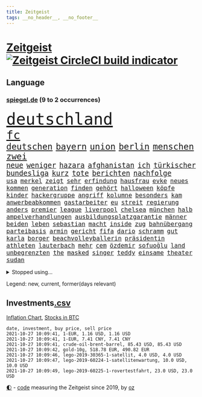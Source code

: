 ```yaml
---
title: Zeitgeist
tags: __no_header__, __no_footer__
---
```


# [Zeitgeist](https://oliz.io/zeitgeist/) [![Zeitgeist CircleCI build indicator](https://circleci.com/gh/ooz/zeitgeist.svg?style=shield)](https://circleci.com/gh/ooz/zeitgeist)

## Language

<h3><a href="https://www.spiegel.de" target="_blank">spiegel.de</a> (9 to 2 occurrences)</h3>
<p style="font-family:monospace">
<span style="font-size:32pt"><a href="news_links.html#deutschland" class="current">deutschland</a></span>
<br>
<span style="font-size:23pt"><a href="news_links.html#fc" class="current">fc</a></span>
<br>
<span style="font-size:17pt"><a href="news_links.html#deutschen" class="current">deutschen</a></span>
<span style="font-size:17pt"><a href="news_links.html#bayern" class="current">bayern</a></span>
<span style="font-size:17pt"><a href="news_links.html#union" class="current">union</a></span>
<span style="font-size:17pt"><a href="news_links.html#berlin" class="current">berlin</a></span>
<span style="font-size:17pt"><a href="news_links.html#menschen" class="current">menschen</a></span>
<span style="font-size:17pt"><a href="news_links.html#zwei" class="current">zwei</a></span>
<br>
<span style="font-size:14pt"><a href="news_links.html#neue" class="current">neue</a></span>
<span style="font-size:14pt"><a href="news_links.html#weniger" class="current">weniger</a></span>
<span style="font-size:14pt"><a href="news_links.html#hazara" class="new">hazara</a></span>
<span style="font-size:14pt"><a href="news_links.html#afghanistan" class="current">afghanistan</a></span>
<span style="font-size:14pt"><a href="news_links.html#ich" class="current">ich</a></span>
<span style="font-size:14pt"><a href="news_links.html#türkischer" class="current">türkischer</a></span>
<span style="font-size:14pt"><a href="news_links.html#bundesliga" class="current">bundesliga</a></span>
<span style="font-size:14pt"><a href="news_links.html#kurz" class="current">kurz</a></span>
<span style="font-size:14pt"><a href="news_links.html#tote" class="current">tote</a></span>
<span style="font-size:14pt"><a href="news_links.html#berichten" class="current">berichten</a></span>
<span style="font-size:14pt"><a href="news_links.html#nachfolge" class="current">nachfolge</a></span>
<br>
<span style="font-size:12pt"><a href="news_links.html#usa" class="current">usa</a></span>
<span style="font-size:12pt"><a href="news_links.html#merkel" class="current">merkel</a></span>
<span style="font-size:12pt"><a href="news_links.html#zeigt" class="current">zeigt</a></span>
<span style="font-size:12pt"><a href="news_links.html#sehr" class="current">sehr</a></span>
<span style="font-size:12pt"><a href="news_links.html#erfindung" class="current">erfindung</a></span>
<span style="font-size:12pt"><a href="news_links.html#hausfrau" class="new">hausfrau</a></span>
<span style="font-size:12pt"><a href="news_links.html#evke" class="new">evke</a></span>
<span style="font-size:12pt"><a href="news_links.html#neues" class="current">neues</a></span>
<span style="font-size:12pt"><a href="news_links.html#kommen" class="current">kommen</a></span>
<span style="font-size:12pt"><a href="news_links.html#generation" class="current">generation</a></span>
<span style="font-size:12pt"><a href="news_links.html#finden" class="current">finden</a></span>
<span style="font-size:12pt"><a href="news_links.html#gehört" class="current">gehört</a></span>
<span style="font-size:12pt"><a href="news_links.html#halloween" class="new">halloween</a></span>
<span style="font-size:12pt"><a href="news_links.html#köpfe" class="current">köpfe</a></span>
<span style="font-size:12pt"><a href="news_links.html#kinder" class="current">kinder</a></span>
<span style="font-size:12pt"><a href="news_links.html#hackergruppe" class="current">hackergruppe</a></span>
<span style="font-size:12pt"><a href="news_links.html#angriff" class="current">angriff</a></span>
<span style="font-size:12pt"><a href="news_links.html#kolumne" class="current">kolumne</a></span>
<span style="font-size:12pt"><a href="news_links.html#besonders" class="current">besonders</a></span>
<span style="font-size:12pt"><a href="news_links.html#kam" class="current">kam</a></span>
<span style="font-size:12pt"><a href="news_links.html#anwerbeabkommen" class="new">anwerbeabkommen</a></span>
<span style="font-size:12pt"><a href="news_links.html#gastarbeiter" class="current">gastarbeiter</a></span>
<span style="font-size:12pt"><a href="news_links.html#eu" class="current">eu</a></span>
<span style="font-size:12pt"><a href="news_links.html#streit" class="current">streit</a></span>
<span style="font-size:12pt"><a href="news_links.html#regierung" class="current">regierung</a></span>
<span style="font-size:12pt"><a href="news_links.html#anders" class="current">anders</a></span>
<span style="font-size:12pt"><a href="news_links.html#premier" class="current">premier</a></span>
<span style="font-size:12pt"><a href="news_links.html#league" class="current">league</a></span>
<span style="font-size:12pt"><a href="news_links.html#liverpool" class="current">liverpool</a></span>
<span style="font-size:12pt"><a href="news_links.html#chelsea" class="current">chelsea</a></span>
<span style="font-size:12pt"><a href="news_links.html#münchen" class="current">münchen</a></span>
<span style="font-size:12pt"><a href="news_links.html#halb" class="current">halb</a></span>
<span style="font-size:12pt"><a href="news_links.html#ampelverhandlungen" class="current">ampelverhandlungen</a></span>
<span style="font-size:12pt"><a href="news_links.html#ausbildungsplatzgarantie" class="new">ausbildungsplatzgarantie</a></span>
<span style="font-size:12pt"><a href="news_links.html#männer" class="current">männer</a></span>
<span style="font-size:12pt"><a href="news_links.html#beiden" class="current">beiden</a></span>
<span style="font-size:12pt"><a href="news_links.html#leben" class="current">leben</a></span>
<span style="font-size:12pt"><a href="news_links.html#sebastian" class="current">sebastian</a></span>
<span style="font-size:12pt"><a href="news_links.html#macht" class="current">macht</a></span>
<span style="font-size:12pt"><a href="news_links.html#inside" class="current">inside</a></span>
<span style="font-size:12pt"><a href="news_links.html#zug" class="current">zug</a></span>
<span style="font-size:12pt"><a href="news_links.html#bahnübergang" class="current">bahnübergang</a></span>
<span style="font-size:12pt"><a href="news_links.html#parteibasis" class="new">parteibasis</a></span>
<span style="font-size:12pt"><a href="news_links.html#armin" class="current">armin</a></span>
<span style="font-size:12pt"><a href="news_links.html#gericht" class="current">gericht</a></span>
<span style="font-size:12pt"><a href="news_links.html#fifa" class="current">fifa</a></span>
<span style="font-size:12pt"><a href="news_links.html#dario" class="new">dario</a></span>
<span style="font-size:12pt"><a href="news_links.html#schramm" class="new">schramm</a></span>
<span style="font-size:12pt"><a href="news_links.html#gut" class="current">gut</a></span>
<span style="font-size:12pt"><a href="news_links.html#karla" class="new">karla</a></span>
<span style="font-size:12pt"><a href="news_links.html#borger" class="new">borger</a></span>
<span style="font-size:12pt"><a href="news_links.html#beachvolleyballerin" class="current">beachvolleyballerin</a></span>
<span style="font-size:12pt"><a href="news_links.html#präsidentin" class="current">präsidentin</a></span>
<span style="font-size:12pt"><a href="news_links.html#athleten" class="current">athleten</a></span>
<span style="font-size:12pt"><a href="news_links.html#lauterbach" class="current">lauterbach</a></span>
<span style="font-size:12pt"><a href="news_links.html#mehr" class="current">mehr</a></span>
<span style="font-size:12pt"><a href="news_links.html#cem" class="current">cem</a></span>
<span style="font-size:12pt"><a href="news_links.html#özdemir" class="current">özdemir</a></span>
<span style="font-size:12pt"><a href="news_links.html#sofuoğlu" class="new">sofuoğlu</a></span>
<span style="font-size:12pt"><a href="news_links.html#land" class="current">land</a></span>
<span style="font-size:12pt"><a href="news_links.html#unbegrenzten" class="new">unbegrenzten</a></span>
<span style="font-size:12pt"><a href="news_links.html#the" class="current">the</a></span>
<span style="font-size:12pt"><a href="news_links.html#masked" class="current">masked</a></span>
<span style="font-size:12pt"><a href="news_links.html#singer" class="current">singer</a></span>
<span style="font-size:12pt"><a href="news_links.html#teddy" class="new">teddy</a></span>
<span style="font-size:12pt"><a href="news_links.html#einsame" class="new">einsame</a></span>
<span style="font-size:12pt"><a href="news_links.html#theater" class="current">theater</a></span>
<span style="font-size:12pt"><a href="news_links.html#sudan" class="current">sudan</a></span>
</p>
<details>
<summary>Stopped using...</summary>
<p class="former" style="font-size:12pt">
covid(373) erklärung(373) juventus(373) privaten(373) vergewaltigt(373) angebot(372) bereich(372) dauerhaft(372) finanzminister(372) unterschiede(372) versteigert(372) versäumnisse(372) antreten(371) sarscov2(371) toni(371) uspräsidenten(371) 39(370) 79(370) betriebe(370) gerufen(370) historiker(370) italiens(370) jedem(370) paare(370) rb(370) reul(370) terroristen(370) verlegt(370) zusätzlich(370) 2000(369) abstimmen(369) auskommen(369) bayerischen(369) befindet(369) lady(369) leichter(369) umso(369) williams(369) zeitweise(369) begrenzen(368) drama(368) emma(368) gearbeitet(368) polizeieinsatz(368) portugal(368) schweiz(368) weltweite(368) 2024(367) bemühungen(367) desaster(367) egal(367) fließt(367) früherer(367) geplante(367) meghan(367) neueste(367) reichte(367) szenen(367) verlängerung(367) fenster(366) first(366) gebäude(366) geistliche(366) genannt(366) hervor(366) martin(366) michelle(366) smith(366) tagelang(366) umgehen(366) verwendet(366) 25(365) 43(365) alexej(365) anbieten(365) außenpolitik(365) bischofskonferenz(365) einführen(365) einziehen(365) gastgeber(365) gehalt(365) greta(365) haare(365) historisch(365) konservativen(365) langsam(365) massiven(365) nawalny(365) rtl(365) thunberg(365) wege(365) zufrieden(365) 16jährige(364) angemessen(364) bittere(364) fielen(364) herrscher(364) kardinal(364) linkspartei(364) oberbürgermeister(364) rainer(364) sprengstoff(364) werkzeug(364) zuerst(364) abzug(363) dach(363) gesunde(363) homeoffice(363) natur(363) ungewiss(363) ablauf(362) bekämpfung(362) covid19patienten(362) deutlicher(362) endspiel(362) gesundheitlichen(362) krank(362) lobt(362) red(362) regiert(362) schließlich(362) trennen(362) unternehmens(362) zivilisten(362) ausbau(361) ausprobiert(361) entschuldigen(361) hongkonger(361) neustart(361) politologe(361) rechtsextremisten(361) rente(361) sowohl(361) tötet(361) wuhan(361) 2014(360) beschuss(360) bußgeld(360) englischen(360) finanziell(360) forderung(360) lebens(360) petra(360) ultimatum(360) veranstaltungen(360) verzögern(360) weder(360) bedeutung(359) beschäftigen(359) siegen(359) unruhe(359) warnte(359) wehrte(359) aufgenommen(358) besuchen(358) dänischen(358) eilish(358) endgültig(358) nahezu(358) operation(358) politikerinnen(358) rollen(358) starker(358) trainiert(358) umsatz(358) ungarns(358) wütend(358) beschwerden(357) geplatzt(357) menschenleben(357) platzen(357) schwierige(357) bürgermeisterin(356) franzosen(356) gebe(356) gefühlt(356) neuwahlen(356) schnellen(356) tauchen(356) unterliegt(356) genehmigung(355) meinungsfreiheit(355) oppositionelle(355) signalisiert(355) zulassen(355) argentinien(354) börse(354) debatten(354) kehrte(354) nordrheinwestfälischen(354) sportlich(354) stock(354) aktie(353) distanziert(353) dämpfer(353) mode(353) tragödie(353) verbände(353) zogen(353) autoindustrie(352) baustelle(352) frische(352) gedanken(352) gekauft(352) kanzlerkandidaten(352) prognosen(352) querdenker(352) verfassung(352) zerstören(352) zuschauern(352) ägypten(352) clemens(351) erschöpft(351) aktivistin(350) beiträge(350) eindämmung(350) geprägt(350) goldenen(350) jimmy(350) schwerverletzte(350) wirtz(350) überstanden(350) 49(349) gefangene(349) marsch(349) verschärfte(349) verstoßen(349) 54(348) detail(348) klarer(348) kroos(348) brutaler(347) geklagt(347) königsfamilie(347) mitnehmen(347) nah(347) springen(347) truppen(347) verwickelt(347) afrikanischen(346) details(346) erweitert(346) erfüllen(345) fragte(345) geöffnet(345) späten(345) wunder(345) beschlagnahmt(344) dachten(344) del(344) em(344) matthew(344) singapur(344) unzufrieden(344) familienberater(343) festival(343) konkrete(343) moderatorin(343) sergio(343) begangen(342) begeben(342) betrifft(342) hilfen(342) hängen(342) richard(342) stimmten(342) stützt(342) klöckner(341) meines(341) wind(341) eigenes(340) eilantrag(340) namhafte(340) präsidentenwahl(340) abstieg(339) dreieinhalb(339) legende(339) vorgelegt(339) auseinandersetzung(337) bundesamts(337) coronazeiten(337) hackerangriff(337) kracht(337) erstochen(336) erwarteten(336) steigern(336) fusion(335) gefällt(335) unsicher(335) zählte(335) finanzielle(334) polizistin(334) schützt(334) jubeln(333) vizekanzler(333) mourinho(331) atomkraft(330) doping(330) iranischen(330) sprung(330) tony(330) unionspolitiker(329) 2010(328) apples(328) kindheit(328) spiegelredakteur(328) stärkt(328) ernährung(327) kanaren(327) olympia(327) gerieten(325) kiew(325) claus(324) zdf(324) bezirk(323) impfpflicht(323) massaker(323) palmer(323) stürmte(323) einleiten(322) gelegen(322) schieben(322) vergehen(322) 6000(319) sperren(319) ära(319) weitreichende(318) verdoppelt(316) absurd(315) beworben(315) zoom(315) voraussetzung(314) weidel(314) teuren(311) dämpft(310) heizen(310) held(310) lauern(310) weltmeisterschaft(310) as(309) csupolitiker(309) muslimischen(309) tina(309) 57(306) taxifahrer(305) bösen(304) herzinfarkt(303) tolle(302) janet(300) yellen(300) sommerspiele(298) bizarre(297) aggressiv(296) zweieinhalb(296) eingetroffen(295) tierheim(295) monatelanger(293) chrupalla(292) entfernen(291) dilemma(290) spione(289) 62(288) befunden(288) marokko(288) nick(288) woelki(288) coronawochenüberblick(287) londons(286) bauarbeiten(285) betrag(283) kopfverletzungen(283) festgesetzt(281) großvater(278) präsentation(276) absetzen(272) irgendwie(271) strafanzeige(270) überholen(270) enkel(265) beträgt(264) langjährige(264) extra(263) server(261) räumte(259) englischer(258) windows(257) statistischen(256) wucht(251) verweisen(249) armstrong(248) trinken(247) 18jähriger(246) desinformation(244) stürze(244) hunden(242) bekannter(241) ausgewiesen(239) gerichtssaal(239) reparatur(238) skandale(237) gezahlt(233) wunden(232) austausch(230) kleinstadt(229) islamist(225) rein(225) condor(223) hochrechnungen(223) urteile(223) egoismus(222) 2003(221) jersey(221) entführung(220) explosionen(219) natotruppen(218) westberlin(214) diverser(213) fängt(210) happy(210) konzerte(208) bejubelt(207) einstecken(207) kopenhagen(207) fußballerinnen(206) doppelte(205) tübingen(205) datum(204) länderspielen(204) spitzenkandidaten(203) henning(202) marihuana(201) zusammengebrochen(201) gregor(200) ukrainischen(200) gdl(197) immunisiert(195) investor(195) long(195) reformieren(195) dingen(194) l(194) 15jähriger(192) landesarbeitsgericht(192) waldbränden(192) impfziel(188) unterschiedliche(188) einladen(185) krim(184) mittelamerika(182) qualifying(182) indischen(178) zugunglück(177) 120000(176) maaßen(176) unionskandidat(176) gerungen(175) 250(173) höchster(171) sat1(170) seniorenheim(170) unionskanzlerkandidat(170) linda(169) bildtv(168) illusion(168) vorgesetzten(168) erwachsen(166) echo(165) forschende(164) eskalierte(162) wissenschaftlerinnen(162) wütenden(162) bewiesen(159) vwmanager(157) ökopartei(157) tragschrauber(155) millionensumme(154) oslo(154) neudelhi(153) planten(151) querdenkerbewegung(151) exvwchef(150) jugendärzte(150) legislaturperiode(150) richteten(150) winterkorn(150) co₂preis(147) kundinnen(145) künstlichen(145) nähern(145) ambitioniertere(144) gestanden(144) regionalwahlen(144) chinese(142) spezialisierte(142) 1981(140) pumpt(140) rio(140) romane(139) windhorst(139) 2008(138) strafverfolgung(138) waldbrände(138) stadtschloss(137) videoplattform(137) abstürze(136) ausgezählt(136) riegel(136) wally(136) europameisterschaft(135) gezählt(135) impfquoten(134) mentale(134) bewährungsstrafen(133) wandern(133) amerikanern(132) journalistenverband(131) luisa(131) neubauer(131) nrwlandtag(131) abgeschoben(130) ausstellen(130) draxler(130) lebend(130) reserve(130) vorgang(130) kontinents(129) amy(128) impfskeptiker(128) suppe(128) impfverweigerer(127) beweist(126) gekentert(126) sanken(126) tanken(125) terrorverdächtiger(125) bundesaußenminister(124) erlebnis(124) warschauer(123) laune(121) sotschi(121) todesdrohungen(121) 01(120) fassung(120) gepostet(120) verbrecher(120) bevorzugt(119) gräbt(119) islamistische(119) quatsch(119) bischöfe(118) county(118) galaxien(118) lebe(118) wahlkampfendspurt(118) zunehmender(118) befragung(117) todesurteil(117) us(117) kinderimpfung(116) tarife(116) vereinbaren(116) wahlfälschung(116) geschwister(115) entwickelte(114) ministerin(114) wagens(114) abgekommen(113) hochrechnung(113) schlammschlacht(113) wussten(113) entschärfen(112) mangelnden(112) publikumsliebling(112) wahllokale(112) wahlsieger(112) aggressiver(111) leichten(111) trudeau(111) zahlungen(111) größtenteils(110) sensationell(110) k(109) fünfprozenthürde(108) dänen(106) ersteigern(106) externe(106) grundlegend(106) ohrfeige(106) sardinien(106) anhalter(105) maskenstreit(105) potenzielle(105) schutzsuchenden(105) zusammengestoßen(105) vodafone(104) gerichtet(103) hildesheim(103) ausgeht(102) entführen(102) erlag(102) fabriken(102) verpackungen(102) zeugnis(101) anfrage(100) astronomen(100) geliebt(100) siebziger(100) spitzenkandidat(100) abschaffung(99) publikums(99) ruiniert(99) seenot(99) spdfraktion(99) zuschauerinnen(99) freigesprochen(98) kurzzeitig(98) pinguine(98) schwangeren(98) spiegelpodcast(98) überlegt(98) 160(96) absolviert(96) drohnen(96) bang(95) mögen(95) partnerschaft(95) schließung(95) vollkommen(95) wahlkämpfer(95) britney(94) spears(94) verharmlost(94) westens(94) leuchten(93) nachtzug(93) anteile(91) diskutierten(91) fashion(91) kriegswaffe(91) ozeane(91) quasi(91) wahlkampfthema(91) 1997(90) entging(90) erpressen(90) fällige(90) gleichgeschlechtliche(90) impfverweigerern(90) jada(90) pinkett(90) rt(90) traute(90) afrikanischer(89) erdmännchen(89) grüßt(89) schwächelt(89) verunsichert(89) wäsche(89) auszeit(88) fortführen(88) sperrung(88) spätfolgen(88) wirbelstürme(88) 1951(87) detonierte(87) euratspräsidentschaft(87) handgranaten(87) karlsruher(87) lebensgefahr(87) natomanöver(87) überwältigender(87) 145(86) darm(86) zurückgeholt(86) 36jährigen(85) angreifen(85) düsterer(85) eingefahren(85) krankgeschrieben(85) lando(85) norris(85) vierbeiner(85) gehwegen(84) videokonferenzanbieter(84) zurückgewinnen(84) überdosis(84) übersee(84) brücken(83) cdurechtsaußen(83) insbesondere(83) klassenzimmer(83) spannt(83) viertelmillion(83) antónio(82) sozialstaat(82) zweijähriger(82) aert(81) baustoffe(81) computersysteme(81) gegründet(81) jubelte(81) montana(81) nora(81) stolpersteine(81) traumland(81) wout(81) finanzministerium(80) glückliche(80) häuschen(80) kanadier(80) raducanu(80) teamviewer(80) eingeklemmt(79) entgleist(79) gefreut(79) häufigsten(79) konzentriert(79) kyrgios(79) nbastar(79) selfie(79) verweis(79) übergab(79) unterzogen(78) einzuführen(77) fulda(77) geh(77) inszenieren(77) voelchert(77) ausgedrückt(76) berufe(76) bundeswahlleiter(76) hauptbahnhof(76) alleingang(75) aufruhr(75) energiequellen(75) litauische(75) restriktionen(75) wertpapieren(75) airports(74) brandgefahr(74) derartige(74) dächern(74) militärpräsenz(74) redete(74) 45jähriger(73) flüchtigen(73) astronomie(72) fündig(72) gelohnt(72) parallele(72) regenfällen(72) thermofenster(72) bakterien(71) bewunderung(71) bezirke(71) geopfert(71) katastrophengebiet(71) schlamm(71) verzögerung(71) hängepartie(70) islamische(70) kernenergie(70) koalitionen(70) missbrauchten(70) pasta(70) studienkrediten(70) verfilmen(70) dominierte(69) gasstreit(69) nothilfe(69) schießerei(69) staatsschulden(69) theorien(69) ulf(69) hochwassergebiet(68) nachtzüge(68) tagt(68) 210(67) drohnenaufnahmen(67) gerichts(67) liegende(67) uswahl(67) camp(66) klimafreundliche(66) parkgebühren(66) topmanager(66) bauprojekte(65) cduchefs(65) katie(65) prioritäten(65) wachsender(65) abgeschafft(64) festakt(64) komitee(64) kraftstoff(64) luftqualität(64) ohlen(64) reisebus(64) rtlreporterin(64) susanna(64) wdrsendung(64) anteilseigner(63) beschmiert(63) deutschsprachigen(63) dokument(63) genauere(63) süß(63) traurig(63) triumphiert(63) unterlegenen(63) amal(62) dokumentation(62) entthront(62) saied(62) südlich(62) tv+(62) verkörpern(62) angestiegen(61) aspekte(61) crews(61) drastischer(61) hörte(61) instagramaccount(61) strafanzeigen(61) unerbittlich(61) vorrang(61) wahlzettel(61) 31jähriger(60) dieselfahrzeugen(60) dämpfen(60) goldmedaille(60) schusswechseln(60) zynisch(60) aufregen(59) glänzen(59) nicole(59) schwamm(59) staatskonzern(59) herrschte(58) namensgeber(58) russischem(58) hannes(57) mcilroy(57) plagiat(57) raphael(57) rory(57) europäern(56) lokale(56) mentalen(56) besetzte(55) boxer(55) geldscheinen(55) großmacht(55) heilungschancen(55) klimawahlkampf(55) regionalbahn(55) chinesen(54) finanzämter(54) frauenleiche(54) geschätzt(54) golfturnier(54) kämpferisch(54) stromausfälle(54) usteam(54) haushaltshilfe(53) mixedteam(53) nichte(53) weges(53) kunststoff(52) studierte(52) usamerikanerin(52) autokraten(51) bewaffnet(51) budget(51) coronaleugnern(51) krankenkassenbeiträge(51) vorhanden(51) wendepunkt(51) analysen(50) faszinierende(50) gotteslästerung(50) schönreden(50) öpnvabo(50) börsenkurs(49) favoritenrolle(49) obduktion(49) schwierigste(49) steigert(49) uskomikerin(49) widerstands(49) wohnkosten(49) 400000(48) beansprucht(48) mikroben(48) positives(48) stemmen(48) theo(48) verstecken(48) benziner(47) bewohnern(47) geweckt(47) rapinoe(47) stasi(47) ausnahmesportler(46) einreisestopp(46) eurowings(46) frenetisch(46) geiseldiplomatie(46) patriotismus(46) urlauberin(46) gedächtnis(45) grundlegenden(45) möwe(45) aufgearbeitet(44) herat(44) kampfbereitschaft(44) streifzug(44) usbekistan(44) überlegungen(44) einigkeit(43) einnahme(43) kontrahenten(43) legendär(43) raphaël(43) esra(42) güterverkehr(42) kletterte(42) kpdverbot(42) kremlpartei(42) lehrstunde(42) steuerschulden(42) kommunisten(41) newsupdate(41) steigerung(41) büchern(40) produktionsausfälle(40) siebzigern(40) spdkandidat(40) uskonzern(40) ölkonzerne(40) halbschwester(39) nutzerinnen(39) begegnung(38) dunkel(38) haushalt(38) oberpfalz(38) prallte(38) spendet(38) wegbereiter(38) weltpremiere(38) zeitungsbericht(38) carles(37) genossenschaft(37) landsleuten(37) musikern(37) n(37) überfahrt(37) befürchtungen(36) cabrio(36) drach(36) kanzlerambitionen(36) mitmachen(36) reemtsmaentführer(36) school(36) erkannt(35) geschadet(35) kanadische(35) moderieren(35) stipendiatin(35) autobiografie(34) gehälter(34) hochzeitstag(34) körpers(34) mike(34) natürlichen(34) spektakulärer(34) wagte(34) 115(33) lawrow(33) ungenehmigt(33) verteidigte(33) größeres(32) naturschauspiel(32) 70000(31) 97(31) gadgets(31) merkwürdiger(31) porträts(31) verbleibenden(31) wahlkämpfe(31) beeinflusste(30) irreführende(30) tatsächlichen(30) verbreitete(30) deutschlandtakt(29) fettnäpfchen(29) mordversuch(29) präferenz(29) sozial(29) stammende(29) ansprüchen(28) chaotisch(28) evakuierungseinsatz(28) klimaberichtpodcast(28) meldeten(28) rekordhöhe(28) stufe(28) ausgestanden(27) hilfsorganisationen(27) internetkonzern(27) lateinamerika(27) tierischen(27) 1921(26) ergaben(26) nuklearwaffen(26) ronaldos(26) ryder(26) triell(26) zusagen(26) gerettete(25) missouri(25) bekenntnis(24) berichts(24) fehlender(24) romantische(24) üppig(24) draghi(23) graz(23) hau(23) kniffe(23) mexikanische(23) milley(23) spannender(23) tvtriell(23) usgeneralstabschef(23) arten(22) enteignungen(22) immobilienkonzerne(22) laufend(22) statistische(22) volkswirte(22) 06(21) andauern(21) betriebsräte(21) rotgrünrot(21) untreuevorwurf(21) varex(21) varexaffäre(21) ausgeschaltet(20) entscheidungshilfe(20) etablieren(20) geknüpft(20) osterloh(20) spiegelredakteurin(20) thorben(20) 28jährigen(19) abgehalten(19) badische(19) elektrisch(19) foundation(19) hinbekommen(19) massenmord(19) paralleluniversum(19) uralte(19) autoritäre(18) faktencheck(18) gordon(18) lokalpolitiker(18) menschliche(18) offensiv(18) usstadt(18) versicherte(18) verwechseln(18) wire(18) ökowende(18) 38jährigen(17) glaubhaft(17) jeffrey(17) kauderwelsch(17) papageien(17) sportstars(17) csumann(16) landtagswahl(16) mächtigsten(16) paketbomben(16) zusatzkosten(16) anton(15) avancen(15) cyberangriffe(15) direktmandat(15) dokumentarfilm(15) dumme(15) googles(15) hauptrolle(15) schulbesuch(15) südthüringen(15) walross(15) besserer(14) bush(14) denkbar(14) durchgreifen(14) elhassan(14) hakenkreuz(14) kommunalwahl(14) nemi(14) quarks(14) sonntagabend(14) tessiner(14) tvsender(14) vizemeister(14) absicht(13) abtreibung(13) blume(13) epic(13) grenzübergänge(13) klimarettung(13) rentnerinnen(13) rückreise(13) schweinefleisch(13) costa(12) exvizepräsident(12) kohlendioxid(12) militärmanöver(12) stimmabgabe(12) tarifeinheitsgesetz(12) fracht(11) frauenministerium(11) schallende(11) staatssekretär(11)
</p>
</details>
<p>Legend: <span class="new">new</span>, <span class="current">current</span>, <span class="former">former(days relevant)</span></p>

## Investments[.csv](investments.csv)

[Inflation Chart](https://inflationchart.com),
[Stocks in BTC](https://stonksinbtc.xyz/)

```
date, investment, buy price, sell price
2021-10-27 10:09:41, 1-EUR, 1.16 USD, 1.16 USD
2021-10-27 10:09:41, 1-EUR, 7.41 CNY, 7.41 CNY
2021-10-27 10:09:41, crude-oil-brent-barrel, 85.43 USD, 85.43 USD
2021-10-27 10:09:42, gold-10g, 518.78 EUR, 490.82 EUR
2021-10-27 10:09:46, lego-2019-30365-1-satellit, 4.0 USD, 4.0 USD
2021-10-27 10:09:47, lego-2019-60224-1-satellitenwartung, 10.0 USD, 10.0 USD
2021-10-27 10:09:49, lego-2019-60225-1-rovertestfahrt, 23.0 USD, 23.0 USD
```

<footer>
<a href="javascript:toggleTheme()" class="nav">🌓</a>
- <a href="https://github.com/ooz/zeitgeist">code</a> measuring the Zeitgeist since 2019, by <a href="https://oliz.io">oz</a>
</footer>
